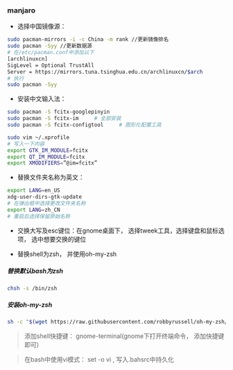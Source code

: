 ### manjaro

- 选择中国镜像源：
```bash
sudo pacman-mirrors -i -c China -m rank //更新镜像排名
sudo pacman -Syy //更新数据源
# 在/etc/pacman.conf中添加以下
[archlinuxcn]    
SigLevel = Optional TrustAll    
Server = https://mirrors.tuna.tsinghua.edu.cn/archlinuxcn/$arch 
# 执行
sudo pacman -Syy

```

- 安装中文输入法：
```bash
sudo pacman -S fcitx-googlepinyin
sudo pacman -S fcitx-im     # 全部安装
sudo pacman -S fcitx-configtool     # 图形化配置工具

sudo vim ~/.xprofile 
# 写入一下内容
export GTK_IM_MODULE=fcitx
export QT_IM_MODULE=fcitx
export XMODIFIERS=”@im=fcitx”
```

- 替换文件夹名称为英文：
```bash
export LANG=en_US
xdg-user-dirs-gtk-update
# 在弹出框中选择更改文件夹名称
export LANG=zh_CN
# 重启后选择保留原始名称
```

- 交换大写及esc键位：在gnome桌面下， 选择tweek工具，选择键盘和鼠标选项， 选中想要交换的键位

- 替换shell为zsh， 并使用oh-my-zsh
##### 替换默认bash为zsh
```bash
chsh -s /bin/zsh
```
##### 安装oh-my-zsh
```bash
sh -c "$(wget https://raw.githubusercontent.com/robbyrussell/oh-my-zsh/master/tools/install.sh -O -)"
```
> 添加shell快捷键： gnome-terminal(gnome下打开终端命令， 添加快捷键即可)

> 在bash中使用vi模式： set -o vi , 写入.bahsrc中持久化



